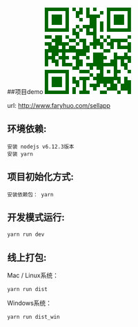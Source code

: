
##项目demo
![Alt text](./resource/ER_Chart_1.png)

url: http://www.faryhuo.com/sellapp

## 环境依赖:
```
安装 nodejs v6.12.3版本
安装 yarn
```

## 项目初始化方式:
```
安装依赖包： yarn
```

## 开发模式运行:
```
yarn run dev
```

## 线上打包:
Mac / Linux系统：
```
yarn run dist
```
Windows系统：
```
yarn run dist_win
```

